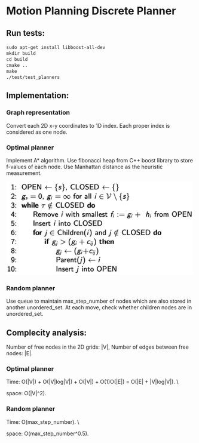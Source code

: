 # Motion Planning Discrete Planner

## Run tests:
```
sudo apt-get install libboost-all-dev
mkdir build
cd build
cmake .. 
make
./test/test_planners
```
  
## Implementation:
### Graph representation
Convert each 2D x-y coordinates to 1D index. Each proper index is considered as one node.
### Optimal planner
Implement A* algorithm. Use fibonacci heap from C++ boost library to store f-values of each node. Use Manhattan distance as the heuristic measurement.

<img width="500" height="250" src="https://github.com/menglaili/Motion-Planning-Discrete-Planner/blob/master/Astar.jpg"/>

### Random planner

Use queue to maintain max_step_number of nodes which are also stored in another unordered_set. At each move, check whether children nodes are in unordered_set.

## Complecity analysis:
Number of free nodes in the 2D grids: |V|, Number of edges between free nodes: |E|.
### Optimal planner
Time: O(|V|) + O(|V|log|V|) + O(|V|) + O(1)O(|E|) = O(|E| + |V|log|V|). \\

space: O(|V|^2).
### Random planner
Time: O(max_step_number). \\

space: O(max_step_number^0.5).



